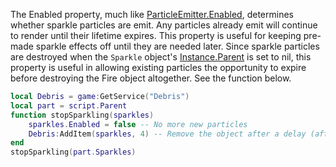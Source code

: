The Enabled property, much like [ParticleEmitter.Enabled](https://developer.roblox.com/en-us/api-reference/property/ParticleEmitter/Enabled), determines whether sparkle particles are emit. Any particles already emit will continue to render until their lifetime expires. This property is useful for keeping pre-made sparkle effects off until they are needed later. Since sparkle particles are destroyed when the `Sparkle` object's [Instance.Parent](https://developer.roblox.com/en-us/api-reference/property/Instance/Parent) is set to nil, this property is useful in allowing existing particles the opportunity to expire before destroying the Fire object altogether. See the function below.

```Lua
local Debris = game:GetService("Debris")
local part = script.Parent
function stopSparkling(sparkles)
	sparkles.Enabled = false -- No more new particles
	Debris:AddItem(sparkles, 4) -- Remove the object after a delay (after existing particles have expired)
end
stopSparkling(part.Sparkles)
```